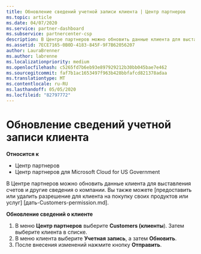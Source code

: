```yaml
---
title: Обновление сведений учетной записи клиента | Центр партнеров
ms.topic: article
ms.date: 04/07/2020
ms.service: partner-dashboard
ms.subservice: partnercenter-csp
description: В Центре партнеров можно обновить данные клиента для выставления счетов и другие сведения о компании.
ms.assetid: 7ECE7165-0B0D-4183-845F-9F7B62056207
author: LauraBrenner
ms.author: labrenne
ms.localizationpriority: medium
ms.openlocfilehash: c5265fd7b6eb93e897929212b30bb045bae7e462
ms.sourcegitcommit: faf7b1ac1653497f963b428bbfafcd821378adaa
ms.translationtype: MT
ms.contentlocale: ru-RU
ms.lasthandoff: 05/05/2020
ms.locfileid: "82797772"
---
```

# <a name="update-customer-account-info"></a>Обновление сведений учетной записи клиента

**Относится к**

-  Центр партнеров
-  Центр партнеров для Microsoft Cloud for US Government


В Центре партнеров можно обновить данные клиента для выставления счетов и другие сведения о компании. Вы также можете [предоставить или удалить разрешение для клиента на покупку своих продуктов или услуг] [дать-Customers-permission.md].

**Обновление сведений о клиенте**

1.  В меню **Центр партнеров** выберите **Customers (клиенты**). Затем выберите клиента в списке.
2.  В меню клиента выберите **Учетная запись**, а затем **Обновить**.
3.  После внесения изменений нажмите кнопку **Отправить**.